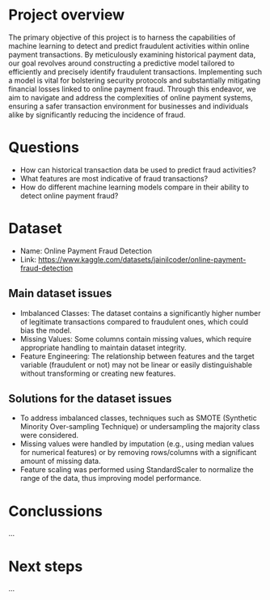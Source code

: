 # Project overview
The primary objective of this project is to harness the capabilities of machine learning to detect and predict fraudulent activities within online payment transactions. By meticulously examining historical payment data, our goal revolves around constructing a predictive model tailored to efficiently and precisely identify fraudulent transactions. Implementing such a model is vital for bolstering security protocols and substantially mitigating financial losses linked to online payment fraud. Through this endeavor, we aim to navigate and address the complexities of online payment systems, ensuring a safer transaction environment for businesses and individuals alike by significantly reducing the incidence of fraud.


# Questions 
- How can historical transaction data be used to predict fraud activities?
- What features are most indicative of fraud transactions?
- How do different machine learning models compare in their ability to detect online payment fraud?


# Dataset 
- Name: Online Payment Fraud Detection
- Link: https://www.kaggle.com/datasets/jainilcoder/online-payment-fraud-detection 


## Main dataset issues
- Imbalanced Classes: The dataset contains a significantly higher number of legitimate transactions compared to fraudulent ones, which could bias the model.
- Missing Values: Some columns contain missing values, which require appropriate handling to maintain dataset integrity.
- Feature Engineering: The relationship between features and the target variable (fraudulent or not) may not be linear or easily distinguishable without transforming or creating new features.

## Solutions for the dataset issues
- To address imbalanced classes, techniques such as SMOTE (Synthetic Minority Over-sampling Technique) or undersampling the majority class were considered.
- Missing values were handled by imputation (e.g., using median values for numerical features) or by removing rows/columns with a significant amount of missing data.
- Feature scaling was performed using StandardScaler to normalize the range of the data, thus improving model performance.


# Conclussions
...

# Next steps
...
